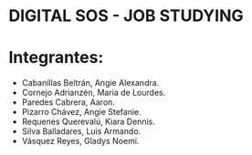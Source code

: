 # DIGITAL SOS - JOB STUDYING

# Integrantes:
- Cabanillas Beltrán, Angie Alexandra.
- Cornejo Adrianzén, Maria de Lourdes.
- Paredes Cabrera, Aaron.
- Pizarro Chávez, Angie Stefanie.
- Requenes Querevalú, Kiara Dennis.
- Silva Balladares, Luis Armando.
- Vásquez Reyes, Gladys Noemi.
